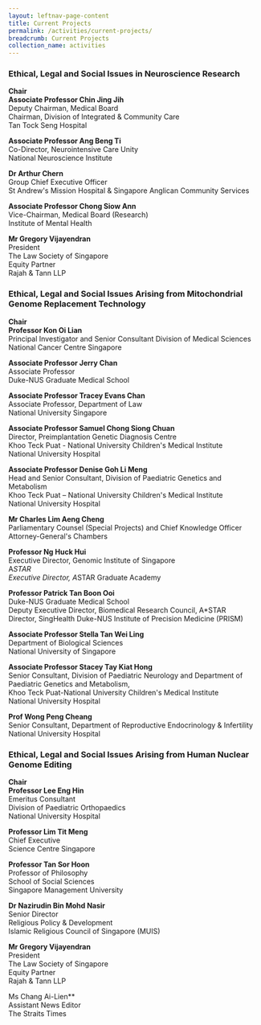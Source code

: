 ```yaml
---
layout: leftnav-page-content
title: Current Projects
permalink: /activities/current-projects/
breadcrumb: Current Projects
collection_name: activities
---
```


### **Ethical, Legal and Social Issues in Neuroscience Research**

**Chair**<br>
**Associate Professor Chin Jing Jih**<br>
Deputy Chairman, Medical Board<br>
Chairman, Division of Integrated & Community Care<br>
Tan Tock Seng Hospital

**Associate Professor Ang Beng Ti**<br>
Co-Director, Neurointensive Care Unity<br>
National Neuroscience Institute

**Dr Arthur Chern**<br>
Group Chief Executive Officer<br>
St Andrew's Mission Hospital & Singapore Anglican Community Services
 	 
**Associate Professor Chong Siow Ann**<br>
Vice-Chairman, Medical Board (Research)<br>
Institute of Mental Health
 	 
**Mr Gregory Vijayendran**<br>
President<br>
The Law Society of Singapore<br>
Equity Partner<br>
Rajah & Tann LLP


### **Ethical, Legal and Social Issues Arising from Mitochondrial Genome Replacement Technology**

**Chair**<br>
**Professor Kon Oi Lian**<br>
Principal Investigator and Senior Consultant Division of Medical Sciences<br>
National Cancer Centre Singapore
 	 
**Associate Professor Jerry Chan**<br>
Associate Professor<br>
Duke-NUS Graduate Medical School

**Associate Professor Tracey Evans Chan**<br>
Associate Professor, Department of Law<br>
National University Singapore
 	 
**Associate Professor Samuel Chong Siong Chuan**<br>
Director, Preimplantation Genetic Diagnosis Centre<br>
Khoo Teck Puat - National University Children's Medical Institute<br>
National University Hospital
 	 
**Associate Professor Denise Goh Li Meng**<br>
Head and Senior Consultant, Division of Paediatric Genetics and Metabolism<br>
Khoo Teck Puat – National University Children's Medical Institute<br>
National University Hospital
 	 
**Mr Charles Lim Aeng Cheng**<br>
Parliamentary Counsel (Special Projects) and Chief Knowledge Officer<br>
Attorney-General's Chambers
 	 
**Professor Ng Huck Hui**<br>
Executive Director, Genomic Institute of Singapore<br>
A*STAR<br>
Executive Director, A*STAR Graduate Academy
 	 
**Professor Patrick Tan Boon Ooi**<br>
Duke-NUS Graduate Medical School<br>
Deputy Executive Director, Biomedical Research Council, A*STAR<br>
Director, SingHealth Duke-NUS Institute of Precision Medicine (PRISM)
 	 
**Associate Professor Stella Tan Wei Ling**<br>
Department of Biological Sciences<br>
National University of Singapore
 	 
**Associate Professor Stacey Tay Kiat Hong**<br>
Senior Consultant, Division of Paediatric Neurology and Department of Paediatric Genetics and Metabolism,<br> 
Khoo Teck Puat-National University Children's Medical Institute<br>
National University Hospital
 	 
**Prof Wong Peng Cheang**<br>
Senior Consultant, Department of Reproductive Endocrinology & Infertility<br>
National University Hospital


### **Ethical, Legal and Social Issues Arising from Human Nuclear Genome Editing**

**Chair**<br>
**Professor Lee Eng Hin**<br>
Emeritus Consultant<br>
Division of Paediatric Orthopaedics<br>
National University Hospital
 	 
**Professor Lim Tit Meng**<br>
Chief Executive<br>
Science Centre Singapore
 	 
**Professor Tan Sor Hoon**<br>
Professor of Philosophy<br>
School of Social Sciences<br>
Singapore Management University
 	 
**Dr Nazirudin Bin Mohd Nasir**<br>
Senior Director<br>
Religious Policy & Development<br>
Islamic Religious Council of Singapore (MUIS)
 	 
**Mr Gregory Vijayendran**<br>
President<br>
The Law Society of Singapore<br>
Equity Partner<br>
Rajah & Tann LLP
 	 
Ms Chang Ai-Lien**<br>
Assistant News Editor<br>
The Straits Times

